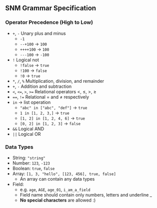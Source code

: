 ## SNM Grammar Specification

### Operator Precedence (High to Low)
- `+`, `-` Unary plus and minus
  - `-1`
  - `--+100` -> `100`
  - `++++100` -> `100`
  - `---100` -> `-100`
- `!` Logical not
  - `!false` -> `true`
  - `!100` -> `false`
  - `!0` -> `true`
- `*`, `/`, `%` Multiplication, division, and remainder
- `+`, `-` Addition and subtraction
- `<`, `<=`, `>`, `>=`	Relational operators <, ≤, >, ≥
- `==`, `!=` Relational = and ≠ respectively
- `in` -> list operation
  - `"abc" in ["abc", "def"]` -> `true`
  - `1 in [1, 2, 3,]` -> `true`
  - `[1, 2] in [1, 2, 4, 6]` -> `true`
  - `[0, 2] in [1, 2, 3]` -> `false`
- `&&` Logical AND
- `||` Logical OR

### Data Types
- String: `"string"`
- Number: `123`, `-123`
- Boolean: `true`, `false`
- Array: `[1, 3, "hello", [123, 456], true, false]`
  - An array can contain any data types
- Field: 
  - e.g. `age`, `AGE`, `age_01`, `i_am_a_field`
  - Field name should contain only numbers, letters and underline _
  - **No special characters** are allowed :)
